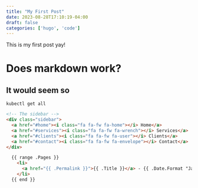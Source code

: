```yaml
---
title: "My First Post"
date: 2023-08-28T17:10:19-04:00
draft: false
categories: ['hugo', 'code']
---
```


This is my first post yay!

# Does markdown work?

## It would seem so

``` console
kubectl get all 
```

```html 
<!-- The sidebar -->
<div class="sidebar">
  <a href="#home"><i class="fa fa-fw fa-home"></i> Home</a>
  <a href="#services"><i class="fa fa-fw fa-wrench"></i> Services</a>
  <a href="#clients"><i class="fa fa-fw fa-user"></i> Clients</a>
  <a href="#contact"><i class="fa fa-fw fa-envelope"></i> Contact</a>
</div>
```

```html 
  {{ range .Pages }}
    <li>
      <a href="{{ .Permalink }}">{{ .Title }}</a> - {{ .Date.Format "January 2, 2006" }}
    </li>
  {{ end }}
  ```